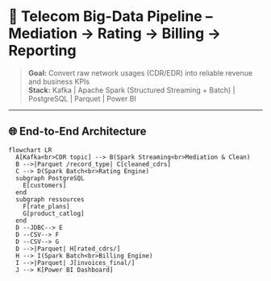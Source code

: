 # 📡 Telecom Big-Data Pipeline – Mediation → Rating → Billing → Reporting

> **Goal:** Convert raw network usages (CDR/EDR) into reliable revenue and business KPIs  
> **Stack:** Kafka | Apache Spark (Structured Streaming + Batch) | PostgreSQL | Parquet | Power BI  

---

## 🌐 End-to-End Architecture

```mermaid
flowchart LR
  A[Kafka<br>CDR topic] --> B(Spark Streaming<br>Mediation & Clean)
  B -->|Parquet /record_type| C[cleaned_cdrs]
  C --> D(Spark Batch<br>Rating Engine)
  subgraph PostgreSQL
    E[customers]
  end
  subgraph ressources
    F[rate_plans]
    G[product_catlog]
  end
  D --JDBC--> E
  D --CSV--> F
  D --CSV--> G
  D -->|Parquet| H[rated_cdrs/]
  H --> I(Spark Batch<br>Billing Engine)
  I -->|Parquet| J[invoices_final/]
  J --> K[Power BI Dashboard]
